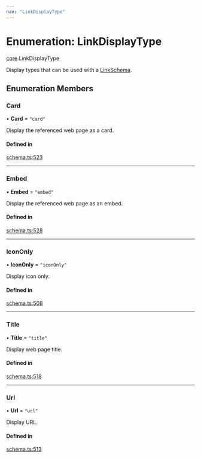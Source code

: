 ```yaml
---
nav: "LinkDisplayType"
---
```

# Enumeration: LinkDisplayType

[core](../modules/core.md).LinkDisplayType

Display types that can be used with a [LinkSchema](../interfaces/core.LinkSchema.md).

## Enumeration Members

### Card

• **Card** = ``"card"``

Display the referenced web page as a card.

#### Defined in

[schema.ts:523](https://github.com/coda/packs-sdk/blob/main/schema.ts#L523)

___

### Embed

• **Embed** = ``"embed"``

Display the referenced web page as an embed.

#### Defined in

[schema.ts:528](https://github.com/coda/packs-sdk/blob/main/schema.ts#L528)

___

### IconOnly

• **IconOnly** = ``"iconOnly"``

Display icon only.

#### Defined in

[schema.ts:508](https://github.com/coda/packs-sdk/blob/main/schema.ts#L508)

___

### Title

• **Title** = ``"title"``

Display web page title.

#### Defined in

[schema.ts:518](https://github.com/coda/packs-sdk/blob/main/schema.ts#L518)

___

### Url

• **Url** = ``"url"``

Display URL.

#### Defined in

[schema.ts:513](https://github.com/coda/packs-sdk/blob/main/schema.ts#L513)
